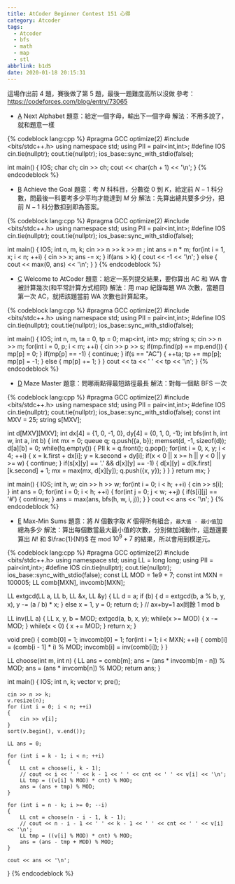 ```yaml
---
title: AtCoder Beginner Contest 151 心得
category: Atcoder
tags:
  - Atcoder
  - bfs
  - math
  - map
  - stl
abbrlink: b1d5
date: 2020-01-18 20:15:31
---
```


這場作出前 4 題，賽後做了第 5 題，最後一題難度高所以沒做
參考：https://codeforces.com/blog/entry/73065
<!-- more -->
* [A](https://atcoder.jp/contests/abc151/tasks/abc151_a) Next Alphabet
題意：給定一個字母，輸出下一個字母
解法：不用多說了，就和題意一樣

{% codeblock lang:cpp %}
#pragma GCC optimize(2)
#include <bits/stdc++.h>
using namespace std;
using PII = pair<int,int>;
#define IOS cin.tie(nullptr); cout.tie(nullptr); ios_base::sync_with_stdio(false);
 
int main()
{
    IOS;
    char ch;
    cin >> ch;
    cout << char(ch + 1) << '\n';
}
{% endcodeblock %}


* [B](https://atcoder.jp/contests/abc151/tasks/abc151_b) Achieve the Goal
題意：考 $N$ 科科目，分數從 $0$ 到 $K$，給定前 $N - 1$ 科分數，問最後一科要考多少平均才能達到 $M$ 分
解法：先算出總共要多少分，把前 $N - 1$ 科分數扣到即為答案。

{% codeblock lang:cpp %}
#pragma GCC optimize(2)
#include <bits/stdc++.h>
using namespace std;
using PII = pair<int,int>;
#define IOS cin.tie(nullptr); cout.tie(nullptr); ios_base::sync_with_stdio(false);
 
int main()
{
    IOS;
    int n, m, k;
    cin >> n >> k >> m ;
    int ans = n * m;
    for(int i = 1, x; i < n; ++i)
    {
        cin >> x;
        ans -= x;
    }
    if(ans > k)
    {
        cout << -1 << '\n';
    }
    else
    {
        cout << max(0, ans) << '\n';
    }
}
{% endcodeblock %}

* [C](https://atcoder.jp/contests/abc151/tasks/abc151_c) Welcome to AtCoder
題意：給定一系列提交結果，要你算出 AC 和 WA 會被計算幾次(和平常計算方式相同)
解法：用 map 紀錄每題 WA 次數，當題目第一次 AC，就把該題當前 WA 次數也計算起來。

{% codeblock lang:cpp %}
#pragma GCC optimize(2)
#include <bits/stdc++.h>
using namespace std;
using PII = pair<int,int>;
#define IOS cin.tie(nullptr); cout.tie(nullptr); ios_base::sync_with_stdio(false);

int main()
{
    IOS;
    int n, m, ta = 0, tp = 0;
    map<int, int> mp;
    string s;
    cin >> n >> m;
    for(int i = 0, p; i < m; ++i)
    {
        cin >> p >> s;
        if(mp.find(p) == mp.end())
        {
            mp[p] = 0;
        }
        if(mp[p] == -1)
        {
            continue;
        }
        if(s == "AC")
        {
            ++ta;
            tp += mp[p];
            mp[p] = -1;
        }
        else
        {
            mp[p] += 1;
        }
    }
    cout << ta << ' ' << tp << '\n';
}
{% endcodeblock %}


* [D](https://atcoder.jp/contests/abc151/tasks/abc151_d) Maze Master
題意：問哪兩點得最短路徑最長
解法：對每一個點 BFS 一次

{% codeblock lang:cpp %}
#pragma GCC optimize(2)
#include <bits/stdc++.h>
using namespace std;
using PII = pair<int,int>;
#define IOS cin.tie(nullptr); cout.tie(nullptr); ios_base::sync_with_stdio(false);
const int MXV = 25;
string s[MXV];
 
int d[MXV][MXV];
int dx[4] = {1, 0, -1, 0}, dy[4] = {0, 1, 0, -1};
int bfs(int h, int w, int a, int b)
{
    int mx = 0;
    queue<PII> q;
    q.push({a, b});
    memset(d, -1, sizeof(d));
    d[a][b] = 0;
    while(!q.empty())
    {
        PII k = q.front(); q.pop();
        for(int i = 0, x, y; i < 4; ++i)
        {
            x = k.first + dx[i];
            y = k.second + dy[i];
            if(x < 0 || x >= h || y < 0 || y >= w)
            {
                continue;
            }
            if(s[x][y] == '.' && d[x][y] == -1)
            {
                d[x][y] = d[k.first][k.second] + 1;
                mx = max(mx, d[x][y]);
                q.push({x, y});
            }
        }
    }
    return mx;
}
 
int main()
{
    IOS;
    int h, w;
    cin >> h >> w;
    for(int i = 0; i < h; ++i)
    {
        cin >> s[i];
    }
    int ans = 0;
    for(int i = 0; i < h; ++i)
    {
        for(int j = 0; j < w; ++j)
        {
            if(s[i][j] == '#')
            {
                continue;
            }
            ans = max(ans, bfs(h, w, i, j));
        }
    }
    cout << ans << '\n';
}
{% endcodeblock %}

* [E](https://atcoder.jp/contests/abc151/tasks/abc151_e) Max-Min Sums
題意：將 $N$ 個數字取 $K$ 個得所有組合，`最大值 - 最小值`加總為多少
解法：算出每個數當最大最小值的次數，分別做加減動作，這題還要算出 $N!$ 和 $\frac{1}{N!}$ 在 mod $10^9 + 7$ 的結果，所以會用到模逆元。

{% codeblock lang:cpp %}
#pragma GCC optimize(2)
#include <bits/stdc++.h>
using namespace std;
using LL = long long;
using PII = pair<int,int>;
#define IOS cin.tie(nullptr); cout.tie(nullptr); ios_base::sync_with_stdio(false);
const LL MOD = 1e9 + 7;
const int MXN = 100005;
LL comb[MXN], invcomb[MXN];
 
LL extgcd(LL a, LL b, LL &x, LL &y)
{
    LL d = a;
    if (b)
    {
        d = extgcd(b, a % b, y, x), y -= (a / b) * x;
    }
    else
        x = 1, y = 0;
    return d;
} // ax+by=1 ax同餘 1 mod b
 
LL inv(LL a)
{
    LL x, y, b = MOD;
    extgcd(a, b, x, y);
    while(x >= MOD)
    {
        x -= MOD;
    }
    while(x < 0)
    {
        x += MOD;
    }
    return x;
}
 
void pre()
{
    comb[0] = 1;
    invcomb[0] = 1;
    for(int i = 1; i < MXN; ++i)
    {
        comb[i] = (comb[i - 1] * i) % MOD;
        invcomb[i] = inv(comb[i]);
    }
}
 
LL choose(int m, int n)
{
    LL ans = comb[m];
    ans = (ans * invcomb[m - n]) % MOD;
    ans = (ans * invcomb[n]) % MOD;
    return ans;
}
 
int main()
{
    IOS;
    int n, k;
    vector<int> v;
    pre();
 
    cin >> n >> k;
    v.resize(n);
    for (int i = 0; i < n; ++i)
    {
        cin >> v[i];
    }
    sort(v.begin(), v.end());
 
    LL ans = 0;
 
    for (int i = k - 1; i < n; ++i)
    {
        LL cnt = choose(i, k - 1);
        // cout << i << ' ' << k - 1 << ' ' << cnt << ' ' << v[i] << '\n';
        LL tmp = ((v[i] % MOD) * cnt) % MOD;
        ans = (ans + tmp) % MOD;
    }
 
    for (int i = n - k; i >= 0; --i)
    {
        LL cnt = choose(n - i - 1, k - 1);
        // cout << n - i - 1 << ' ' << k - 1 << ' ' << cnt << ' ' << v[i] << '\n';
        LL tmp = ((v[i] % MOD) * cnt) % MOD;
        ans = (ans - tmp + MOD) % MOD;
    }
 
    cout << ans << '\n';
}
{% endcodeblock %}